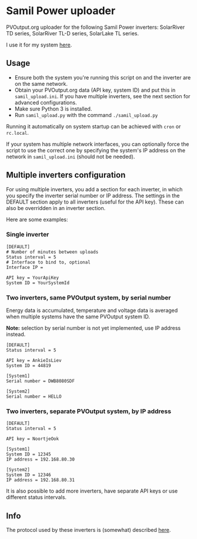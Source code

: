 # Samil Power uploader

PVOutput.org uploader for the following Samil Power inverters: SolarRiver TD
series, SolarRiver TL-D series, SolarLake TL series.

I use it for my system [here](http://pvoutput.org/intraday.jsp?sid=44819).

## Usage

* Ensure both the system you're running this script on and the inverter are on
the same network.
* Obtain your PVOutput.org data (API key, system ID) and put this in
`samil_upload.ini`. If you have multiple inverters, see the next section for
advanced configurations.
* Make sure Python 3 is installed.
* Run `samil_upload.py` with the command `./samil_upload.py`

Running it automatically on system startup can be achieved with `cron` or
`rc.local`.

If your system has multiple network interfaces, you can optionally force the
script to use the correct one by specifying the system's IP address on the
network in `samil_upload.ini` (should not be needed).

## Multiple inverters configuration

For using multiple inverters, you add a section for each inverter, in which you
specify the inverter serial number or IP address. The settings in the DEFAULT
section apply to all inverters (useful for the API key). These can also be
overridden in an inverter section.

Here are some examples:

### Single inverter

```
[DEFAULT]
# Number of minutes between uploads
Status interval = 5
# Interface to bind to, optional
Interface IP =

API key = YourApiKey
System ID = YourSystemId
```

### Two inverters, same PVOutput system, by serial number

Energy data is accumulated, temperature and voltage data is averaged when
multiple systems have the same PVOutput system ID.

**Note:** selection by serial number is not yet implemented, use IP address
instead.

```
[DEFAULT]
Status interval = 5

API key = AnkieIsLiev
System ID = 44819

[System1]
Serial number = DWB8080SDF

[System2]
Serial number = HELLO
```

### Two inverters, separate PVOutput system, by IP address

```
[DEFAULT]
Status interval = 5

API key = NoortjeOok

[System1]
System ID = 12345
IP address = 192.168.80.30

[System2]
System ID = 12346
IP address = 192.168.80.31
```

It is also possible to add more inverters, have separate API keys or use
different status intervals.

## Info

The protocol used by these inverters is (somewhat) described
[here](https://github.com/mhvis/solar/wiki/Communication-protocol).
